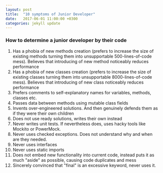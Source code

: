 ```yaml
---
layout: post
title:  "10 symptoms of Junior Developer"
date:   2017-06-01 11:00:00 +0300
categories: jekyll update
---
```


### How to determine a junior developer by their code

1. Has a phobia of new methods creation (prefers to increase the size of existing methods turning them into unsupportable 500-lines-of-code mess). Believes that introducing of new method noticeably reduces performance
2. Has a phobia of new classes creation (prefers to increase the size of existing classes turning them into unsupportable 8000-lines-of-code mess). Believes that introducing of new class noticeably reduces performance
3. Prefers comments to self-explanatory names for variables, methods, classes etc.
4. Passes data between methods using mutable class fields
5. Invents over-engineered solutions. And then genuinely defends them as if they were their own children 
6. Does not use ready solutions, writes their own instead
7. Never writes unit tests. If nevertheless does, uses hacky tools like Mockito or PowerMock.
8. Never uses checked exceptions. Does not understand why and when are they needed.
9. Never uses interfaces
10. Never uses static imports
11. Does not embed new functionality into current code, instead puts it as much "aside" as possible, causing code duplicates and mess
12. Sincerely convinced that "final" is an excessive keyword, never uses it.
